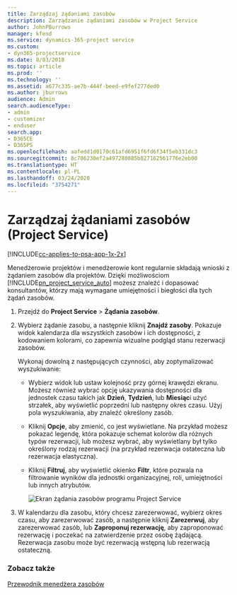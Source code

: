 ```yaml
---
title: Zarządzaj żądaniami zasobów
description: Zarządzanie żądaniami zasobów w Project Service
author: JohnPBurrows
manager: kfend
ms.service: dynamics-365-project service
ms.custom:
- dyn365-projectservice
ms.date: 8/03/2018
ms.topic: article
ms.prod: ''
ms.technology: ''
ms.assetid: a677c335-ae7b-444f-beed-e9fef277ded0
ms.author: jburrows
audience: Admin
search.audienceType:
- admin
- customizer
- enduser
search.app:
- D365CE
- D365PS
ms.openlocfilehash: aafedd1d0170c61afd6951f6fd6f34f5eb331dc3
ms.sourcegitcommit: 8c786230ef2a497280885b827162561776e2eb00
ms.translationtype: HT
ms.contentlocale: pl-PL
ms.lasthandoff: 03/24/2020
ms.locfileid: "3754271"
---
```

# <a name="manage-resource-requests-project-service"></a>Zarządzaj żądaniami zasobów (Project Service)

[!INCLUDE[cc-applies-to-psa-app-1x-2x](../includes/cc-applies-to-psa-app-1x-2x.md)]

Menedżerowie projektów i menedżerowie kont regularnie składają wnioski z żądaniem zasobów dla projektów. Dzięki możliwościom [!INCLUDE[pn_project_service_auto](../includes/pn-project-service-auto.md)] możesz znaleźć i dopasować konsultantów, którzy mają wymagane umiejętności i biegłości dla tych żądań zasobów.  
  
1. Przejdź do **Project Service** > **Żądania zasobów**.  
  
2. Wybierz żądanie zasobu, a następnie kliknij **Znajdź zasoby**. Pokazuje widok kalendarza dla wszystkich zasobów i ich dostępności, z kodowaniem kolorami, co zapewnia wizualne podgląd stanu rezerwacji zasobów.  
  
    Wykonaj dowolną z następujących czynności, aby zoptymalizować wyszukiwanie:  
  
   -   Wybierz widok lub ustaw kolejność przy górnej krawędzi ekranu. Możesz również wybrać opcję ukazywania dostępności dla jednostek czasu takich jak **Dzień**, **Tydzień**, lub **Miesiąc**i użyć strzałek, aby wyświetlić poprzedni lub następny okres czasu. Użyj pola wyszukiwania, aby znaleźć określony zasób.  
  
   -   Kliknij **Opcje**, aby zmienić, co jest wyświetlane. Na przykład możesz pokazać legendę, która pokazuje schemat kolorów dla różnych typów rezerwacji, lub możesz wybrać, aby wyświetlany był tylko określony rodzaj rezerwacji (na przykład rezerwacja ostateczna lub rezerwacja elastyczna).  
  
   -   Kliknij **Filtruj**, aby wyświetlić okienko **Filtr**, które pozwala na filtrowanie wyników dla jednostki organizacyjnej, roli, umiejętności lub innych atrybutów.  
  
       ![Ekran żądania zasobów programu Project Service](../project-service/media/project-service-resource-request-screen.png "Ekran żądania zasobów programu Project Service")  
  
3. W kalendarzu dla zasobu, który chcesz zarezerwować, wybierz okres czasu, aby zarezerwować zasób, a następnie kliknij **Zarezerwuj**, aby zarezerwować zasób, lub **Zaproponuj rezerwację**, aby zaproponować rezerwację i poczekać na zatwierdzenie przez osobę żądającą. Rezerwacja zasobu może być rezerwacją wstępną lub rezerwacją ostateczną.  
  
### <a name="see-also"></a>Zobacz także  
 [Przewodnik menedżera zasobów](../project-service/resource-manager-guide.md)
